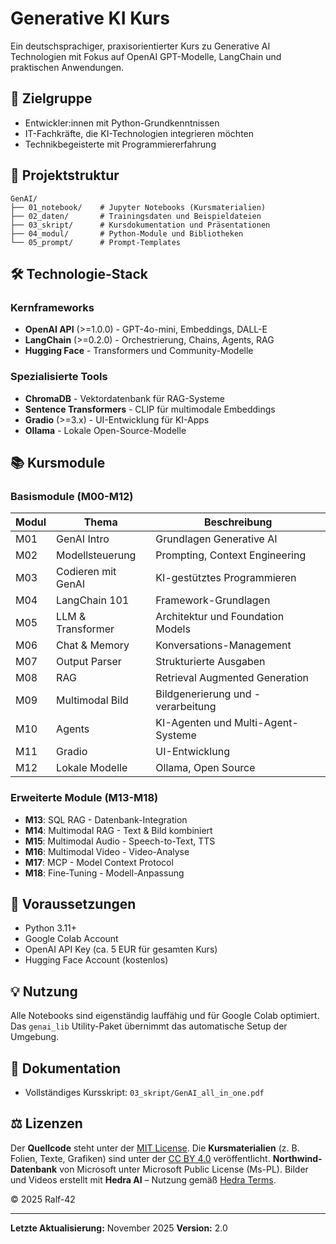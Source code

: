 # Generative KI Kurs

Ein deutschsprachiger, praxisorientierter Kurs zu Generative AI Technologien mit Fokus auf OpenAI GPT-Modelle, LangChain und praktischen Anwendungen.

## 🎯 Zielgruppe

- Entwickler:innen mit Python-Grundkenntnissen
- IT-Fachkräfte, die KI-Technologien integrieren möchten
- Technikbegeisterte mit Programmiererfahrung

## 📁 Projektstruktur

```
GenAI/
├── 01_notebook/    # Jupyter Notebooks (Kursmaterialien)
├── 02_daten/       # Trainingsdaten und Beispieldateien
├── 03_skript/      # Kursdokumentation und Präsentationen
├── 04_modul/       # Python-Module und Bibliotheken
└── 05_prompt/      # Prompt-Templates
```

## 🛠️ Technologie-Stack

### Kernframeworks
- **OpenAI API** (>=1.0.0) - GPT-4o-mini, Embeddings, DALL-E
- **LangChain** (>=0.2.0) - Orchestrierung, Chains, Agents, RAG
- **Hugging Face** - Transformers und Community-Modelle

### Spezialisierte Tools
- **ChromaDB** - Vektordatenbank für RAG-Systeme
- **Sentence Transformers** - CLIP für multimodale Embeddings
- **Gradio** (>=3.x) - UI-Entwicklung für KI-Apps
- **Ollama** - Lokale Open-Source-Modelle

## 📚 Kursmodule

### Basismodule (M00-M12)
| Modul | Thema | Beschreibung |
|-------|-------|-------------|
| M01 | GenAI Intro | Grundlagen Generative AI |
| M02 | Modellsteuerung | Prompting, Context Engineering |
| M03 | Codieren mit GenAI | KI-gestütztes Programmieren |
| M04 | LangChain 101 | Framework-Grundlagen |
| M05 | LLM & Transformer | Architektur und Foundation Models |
| M06 | Chat & Memory | Konversations-Management |
| M07 | Output Parser | Strukturierte Ausgaben |
| M08 | RAG | Retrieval Augmented Generation |
| M09 | Multimodal Bild | Bildgenerierung und -verarbeitung |
| M10 | Agents | KI-Agenten und Multi-Agent-Systeme |
| M11 | Gradio | UI-Entwicklung |
| M12 | Lokale Modelle | Ollama, Open Source |

### Erweiterte Module (M13-M18)
- **M13**: SQL RAG - Datenbank-Integration
- **M14**: Multimodal RAG - Text & Bild kombiniert
- **M15**: Multimodal Audio - Speech-to-Text, TTS
- **M16**: Multimodal Video - Video-Analyse
- **M17**: MCP - Model Context Protocol
- **M18**: Fine-Tuning - Modell-Anpassung

## 🔑 Voraussetzungen

- Python 3.11+
- Google Colab Account
- OpenAI API Key (ca. 5 EUR für gesamten Kurs)
- Hugging Face Account (kostenlos)

## 💡 Nutzung

Alle Notebooks sind eigenständig lauffähig und für Google Colab optimiert. Das `genai_lib` Utility-Paket übernimmt das automatische Setup der Umgebung.

## 📖 Dokumentation

- Vollständiges Kursskript: `03_skript/GenAI_all_in_one.pdf`

## ⚖️ Lizenzen

Der **Quellcode** steht unter der [MIT License](./LICENSE).
Die **Kursmaterialien** (z. B. Folien, Texte, Grafiken) sind unter der [CC BY 4.0](https://creativecommons.org/licenses/by/4.0/) veröffentlicht.
**Northwind-Datenbank** von Microsoft unter Microsoft Public License (Ms-PL).
Bilder und Videos erstellt mit **Hedra AI** – Nutzung gemäß [Hedra Terms](https://www.hedra.com/terms).

© 2025 Ralf-42

---

**Letzte Aktualisierung:** November 2025
**Version:** 2.0
